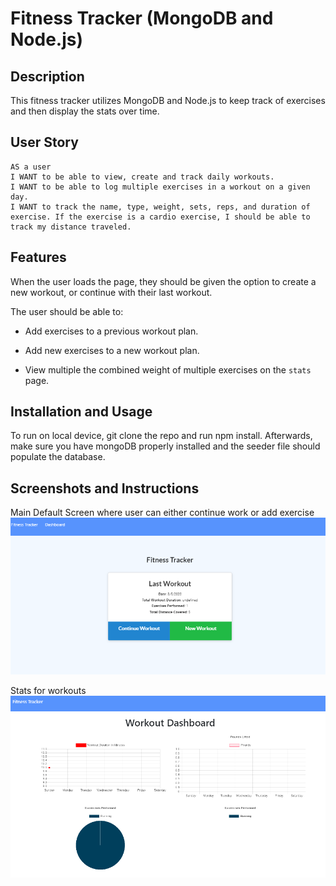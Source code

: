 # Fitness Tracker (MongoDB and Node.js)

## Description

This fitness tracker utilizes MongoDB and Node.js to keep track of exercises and then display the stats over time.

## User Story

```
AS a user
I WANT to be able to view, create and track daily workouts. 
I WANT to be able to log multiple exercises in a workout on a given day. 
I WANT to track the name, type, weight, sets, reps, and duration of exercise. If the exercise is a cardio exercise, I should be able to track my distance traveled.
```


## Features

When the user loads the page, they should be given the option to create a new workout, or continue with their last workout.

The user should be able to:

  * Add exercises to a previous workout plan.

  * Add new exercises to a new workout plan.

  * View multiple the combined weight of multiple exercises on the `stats` page.

## Installation and Usage
To run on local device, git clone the repo and run npm install. Afterwards, make sure you have mongoDB properly installed and the seeder file should populate the database.

## Screenshots and Instructions

Main Default Screen where user can either continue work or add exercise
![Main](screenshots/main.PNG)

Stats for workouts
![Dashboard](screenshots/dashboard.PNG)
